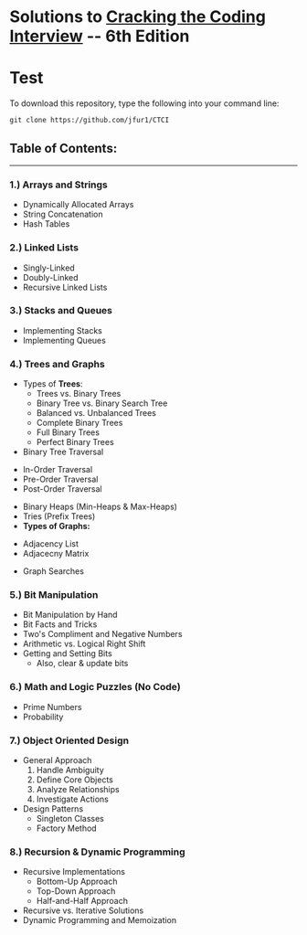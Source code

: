 # Solutions to [Cracking the Coding Interview](http://www.crackingthecodinginterview.com/) -- 6th Edition
# Test
To download this repository, type the following into your command line:
```
git clone https://github.com/jfur1/CTCI
```

## Table of Contents:
---
### 1.) Arrays and Strings
* Dynamically Allocated Arrays
* String Concatenation
* Hash Tables

### 2.) Linked Lists
* Singly-Linked
* Doubly-Linked
* Recursive Linked Lists

### 3.) Stacks and Queues
* Implementing Stacks
* Implementing Queues

### 4.) Trees and Graphs
* Types of **Trees**:
  - Trees vs. Binary Trees
  - Binary Tree vs. Binary Search Tree
  - Balanced vs. Unbalanced Trees
  - Complete Binary Trees
  - Full Binary Trees
  - Perfect Binary Trees
 * Binary Tree Traversal
  - In-Order Traversal
  - Pre-Order Traversal
  - Post-Order Traversal
 * Binary Heaps (Min-Heaps & Max-Heaps)
 * Tries (Prefix Trees)
 * **Types of Graphs:**
  - Adjacency List
  - Adjacecny Matrix
 * Graph Searches

### 5.) Bit Manipulation
* Bit Manipulation by Hand
* Bit Facts and Tricks
* Two's Compliment and Negative Numbers
* Arithmetic vs. Logical Right Shift
* Getting and Setting Bits
  - Also, clear & update bits

### 6.) Math and Logic Puzzles (No Code)
* Prime Numbers
* Probability

### 7.) Object Oriented Design
* General Approach
  1. Handle Ambiguity
  2. Define Core Objects
  3. Analyze Relationships
  4. Investigate Actions
* Design Patterns
  - Singleton Classes
  - Factory Method

### 8.) Recursion & Dynamic Programming
* Recursive Implementations
  - Bottom-Up Approach
  - Top-Down Approach
  - Half-and-Half Approach
* Recursive vs. Iterative Solutions
* Dynamic Programming and Memoization
